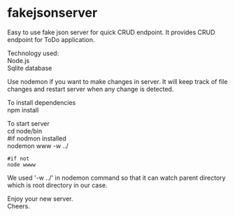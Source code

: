 # fakejsonserver

Easy to use fake json server for quick CRUD endpoint. 
It provides CRUD endpoint for ToDo application. 

Technology used:  
Node.js  
Sqlite database  

Use nodemon if you want to make changes in server. It will keep track of file changes and restart server when any change is detected. 

To install dependencies  
npm install

To start server  
cd node/bin  
    #if nodmon installed  
    nodemon www -w ../  

    #if not  
    node wwww  

We used '-w ../' in nodemon command so that it can watch parent directory which is root directory in our case. 

Enjoy your new server.  
Cheers.